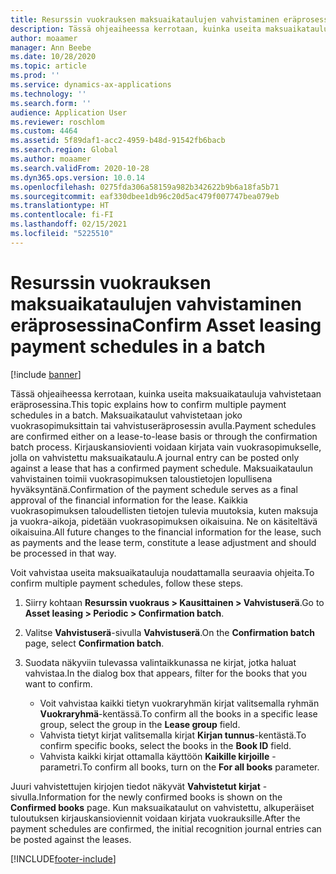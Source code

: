 ```yaml
---
title: Resurssin vuokrauksen maksuaikataulujen vahvistaminen eräprosessina
description: Tässä ohjeaiheessa kerrotaan, kuinka useita maksuaikatauluja vahvistetaan eräprosessina.
author: moaamer
manager: Ann Beebe
ms.date: 10/28/2020
ms.topic: article
ms.prod: ''
ms.service: dynamics-ax-applications
ms.technology: ''
ms.search.form: ''
audience: Application User
ms.reviewer: roschlom
ms.custom: 4464
ms.assetid: 5f89daf1-acc2-4959-b48d-91542fb6bacb
ms.search.region: Global
ms.author: moaamer
ms.search.validFrom: 2020-10-28
ms.dyn365.ops.version: 10.0.14
ms.openlocfilehash: 0275fda306a58159a982b342622b9b6a18fa5b71
ms.sourcegitcommit: eaf330dbee1db96c20d5ac479f007747bea079eb
ms.translationtype: HT
ms.contentlocale: fi-FI
ms.lasthandoff: 02/15/2021
ms.locfileid: "5225510"
---
```

# <a name="confirm-asset-leasing-payment-schedules-in-a-batch"></a><span data-ttu-id="29564-103">Resurssin vuokrauksen maksuaikataulujen vahvistaminen eräprosessina</span><span class="sxs-lookup"><span data-stu-id="29564-103">Confirm Asset leasing payment schedules in a batch</span></span>

[!include [banner](../includes/banner.md)]

<span data-ttu-id="29564-104">Tässä ohjeaiheessa kerrotaan, kuinka useita maksuaikatauluja vahvistetaan eräprosessina.</span><span class="sxs-lookup"><span data-stu-id="29564-104">This topic explains how to confirm multiple payment schedules in a batch.</span></span> <span data-ttu-id="29564-105">Maksuaikataulut vahvistetaan joko vuokrasopimuksittain tai vahvistuseräprosessin avulla.</span><span class="sxs-lookup"><span data-stu-id="29564-105">Payment schedules are confirmed either on a lease-to-lease basis or through the confirmation batch process.</span></span> <span data-ttu-id="29564-106">Kirjauskansiovienti voidaan kirjata vain vuokrasopimukselle, jolla on vahvistettu maksuaikataulu.</span><span class="sxs-lookup"><span data-stu-id="29564-106">A journal entry can be posted only against a lease that has a confirmed payment schedule.</span></span> <span data-ttu-id="29564-107">Maksuaikataulun vahvistainen toimii vuokrasopimuksen taloustietojen lopullisena hyväksyntänä.</span><span class="sxs-lookup"><span data-stu-id="29564-107">Confirmation of the payment schedule serves as a final approval of the financial information for the lease.</span></span> <span data-ttu-id="29564-108">Kaikkia vuokrasopimuksen taloudellisten tietojen tulevia muutoksia, kuten maksuja ja vuokra-aikoja, pidetään vuokrasopimuksen oikaisuina. Ne on käsiteltävä oikaisuina.</span><span class="sxs-lookup"><span data-stu-id="29564-108">All future changes to the financial information for the lease, such as payments and the lease term, constitute a lease adjustment and should be processed in that way.</span></span>

<span data-ttu-id="29564-109">Voit vahvistaa useita maksuaikatauluja noudattamalla seuraavia ohjeita.</span><span class="sxs-lookup"><span data-stu-id="29564-109">To confirm multiple payment schedules, follow these steps.</span></span>

1. <span data-ttu-id="29564-110">Siirry kohtaan **Resurssin vuokraus \> Kausittainen \> Vahvistuserä**.</span><span class="sxs-lookup"><span data-stu-id="29564-110">Go to **Asset leasing \> Periodic \> Confirmation batch**.</span></span>
2. <span data-ttu-id="29564-111">Valitse **Vahvistuserä**-sivulla **Vahvistuserä**.</span><span class="sxs-lookup"><span data-stu-id="29564-111">On the **Confirmation batch** page, select **Confirmation batch**.</span></span>
3. <span data-ttu-id="29564-112">Suodata näkyviin tulevassa valintaikkunassa ne kirjat, jotka haluat vahvistaa.</span><span class="sxs-lookup"><span data-stu-id="29564-112">In the dialog box that appears, filter for the books that you want to confirm.</span></span>

    - <span data-ttu-id="29564-113">Voit vahvistaa kaikki tietyn vuokraryhmän kirjat valitsemalla ryhmän **Vuokraryhmä**-kentässä.</span><span class="sxs-lookup"><span data-stu-id="29564-113">To confirm all the books in a specific lease group, select the group in the **Lease group** field.</span></span>
    - <span data-ttu-id="29564-114">Vahvista tietyt kirjat valitsemalla kirjat **Kirjan tunnus**-kentästä.</span><span class="sxs-lookup"><span data-stu-id="29564-114">To confirm specific books, select the books in the **Book ID** field.</span></span>
    - <span data-ttu-id="29564-115">Vahvista kaikki kirjat ottamalla käyttöön **Kaikille kirjoille** -parametri.</span><span class="sxs-lookup"><span data-stu-id="29564-115">To confirm all books, turn on the **For all books** parameter.</span></span>

<span data-ttu-id="29564-116">Juuri vahvistettujen kirjojen tiedot näkyvät **Vahvistetut kirjat** -sivulla.</span><span class="sxs-lookup"><span data-stu-id="29564-116">Information for the newly confirmed books is shown on the **Confirmed books** page.</span></span> <span data-ttu-id="29564-117">Kun maksuaikataulut on vahvistettu, alkuperäiset tuloutuksen kirjauskansioviennit voidaan kirjata vuokrauksille.</span><span class="sxs-lookup"><span data-stu-id="29564-117">After the payment schedules are confirmed, the initial recognition journal entries can be posted against the leases.</span></span>


[!INCLUDE[footer-include](../../includes/footer-banner.md)]